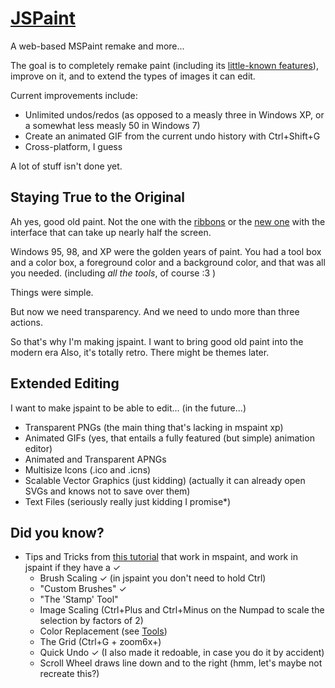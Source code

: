 # [JSPaint](http://1j01.github.io/jspaint/)

A web-based MSPaint remake and more...

The goal is to completely remake paint (including its [little-known features](#did-you-know)), improve on it, and to extend the types of images it can edit.

Current improvements include:
* Unlimited undos/redos (as opposed to a measly three in Windows XP, or a somewhat less measly 50 in Windows 7)
* Create an animated GIF from the current undo history with Ctrl+Shift+G
* Cross-platform, I guess

A lot of stuff isn't done yet.

## Staying True to the Original

Ah yes, good old paint. Not the one with the [ribbons](https://www.google.com/search?tbm=isch&q=ms+paint+windows+7+ribbons&gs_l=img.3...7238.8547.0.8696.8.8.0.0.0.0.121.634.6j2.8.0....0...1c.1.45.img..7.1.84.3kcQ3AxAcpM#facrc=_&imgdii=_&imgrc=9QWxEa18YDeIXM%253A%3BTCC8aIEVP4RP2M%3Bhttp%253A%252F%252Fwinsupersite.com%252Fcontent%252Fcontent%252F126917%252Ffaq%252Fwin7_faq_paint.jpg%3Bhttp%253A%252F%252Fwinsupersite.com%252Farticle%252Ffaqtip%252Fwindows-7-faq%3B720%3B320) or the [new one](https://www.google.com/search?q=freshpaint&tbm=isch) with the interface that can take up nearly half the screen.

Windows 95, 98, and XP were the golden years of paint.
You had a tool box and a color box, a foreground color and a background color,  and that was all you needed. (including _all the tools_, of course :3 )

Things were simple.

But now we need transparency. And we need to undo more than three actions.

So that's why I'm making jspaint. I want to bring good old paint into the modern era
Also, it's totally retro. There might be themes later.

## Extended Editing

I want to make jspaint to be able to edit... (in the future...)
* Transparent PNGs (the main thing that's lacking in mspaint xp)
* Animated GIFs (yes, that entails a fully featured (but simple) animation editor)
* Animated and Transparent APNGs
* Multisize Icons (.ico and .icns)
* Scalable Vector Graphics (just kidding) (actually it can already open SVGs and knows not to save over them)
* Text Files (seriously really just kidding I promise*)

## Did you know?
* Tips and Tricks from [this tutorial](http://www.albinoblacksheep.com/tutorial/mspaint) that work in mspaint, and work in jspaint if they have a ✓
	* Brush Scaling ✓ (in jspaint you don't need to hold Ctrl)
	* "Custom Brushes" ✓
	* "The 'Stamp' Tool"
	* Image Scaling (Ctrl+Plus and Ctrl+Minus on the Numpad to scale the selection by factors of 2)
	* Color Replacement (see [Tools](#tools))
	* The Grid (Ctrl+G + zoom6x+)
	* Quick Undo ✓ (I also made it redoable, in case you do it by accident)
	* Scroll Wheel draws line down and to the right (hmm, let's maybe not recreate this?)

